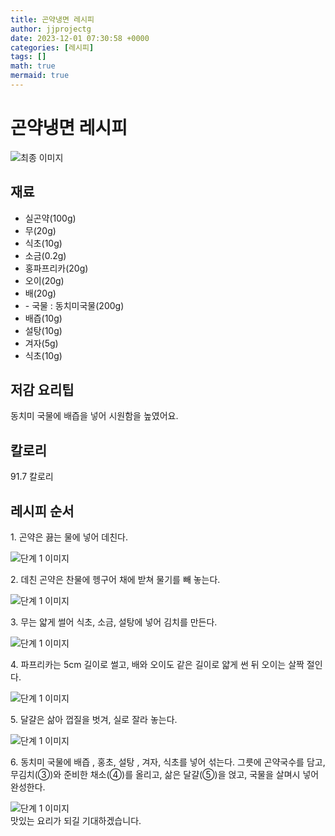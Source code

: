 ```yaml
---
title: 곤약냉면 레시피
author: jjprojectg
date: 2023-12-01 07:30:58 +0000
categories: [레시피]
tags: []
math: true
mermaid: true
---
```

<meta name="og:type" content="website"/>
<meta charset="UTF-8"/>
<div class="header">
  <h1>곤약냉면 레시피</h1>
</div>

<div class="container my-4">
  <div class="row">
    <div class="col-12 col-md-6">
      <div class="recipe-image">
        <img src="http://www.foodsafetykorea.go.kr/uploadimg/cook/10_00550_2.png" class="step-image" alt="최종 이미지"/>
      </div>
    </div>
    <div class="col-12 col-md-6">
      <div class="ingredients">
        <h2>재료</h2>
        <ul class="card">
          <li> 실곤약(100g) </li>
          <li>  무(20g) </li>
          <li>  식초(10g) </li>
          <li>  소금(0.2g) </li>
          <li> 홍파프리카(20g) </li>
          <li>  오이(20g) </li>
          <li>  배(20g) </li>
          <li> - 국물 : 동치미국물(200g) </li>
          <li>  배즙(10g) </li>
          <li> 설탕(10g) </li>
          <li>  겨자(5g) </li>
          <li>  식초(10g) </li>
</ul>
      </div>
    </div>
    <div class="col-12 col-md-6">
      <div class="ingredients">
        <h2>저감 요리팁</h2>
        <div class="card"> 
          <p>
            동치미 국물에 배즙을 넣어 시원함을 높였어요.
          </p>
        </div>
      </div>
      <div class="ingredients">
        <h2>칼로리</h2>
        <div class="card"> 
          <p>
            91.7 칼로리
          </p>
        </div>
      </div>
    </div>
  </div>

  <h2 class="my-4">레시피 순서</h2>
  <div class="card recipe-card">
    <div class="card-body recipe-step">
      <p class="card-text step-description">1. 곤약은 끓는 물에 넣어 데친다.</p>
      <img src="http://www.foodsafetykorea.go.kr/uploadimg/cook/20_00550_1.png" alt="단계 1 이미지" class="step-image"/>
    </div>
  </div>
  <div class="card recipe-card">
    <div class="card-body recipe-step">
      <p class="card-text step-description">2. 데친 곤약은 찬물에 헹구어 채에 받쳐
물기를 빼 놓는다.</p>
      <img src="http://www.foodsafetykorea.go.kr/uploadimg/cook/20_00550_2.png" alt="단계 1 이미지" class="step-image"/>
    </div>
  </div>
  <div class="card recipe-card">
    <div class="card-body recipe-step">
      <p class="card-text step-description">3. 무는 얇게 썰어 식초, 소금, 설탕에 넣어
김치를 만든다.</p>
      <img src="http://www.foodsafetykorea.go.kr/uploadimg/cook/20_00550_3.png" alt="단계 1 이미지" class="step-image"/>
    </div>
  </div>
  <div class="card recipe-card">
    <div class="card-body recipe-step">
      <p class="card-text step-description">4. 파프리카는 5cm 길이로 썰고, 배와
오이도 같은 길이로 얇게 썬 뒤 오이는
살짝 절인다.</p>
      <img src="http://www.foodsafetykorea.go.kr/uploadimg/cook/20_00550_4.png" alt="단계 1 이미지" class="step-image"/>
    </div>
  </div>
  <div class="card recipe-card">
    <div class="card-body recipe-step">
      <p class="card-text step-description">5. 달걀은 삶아 껍질을 벗겨, 실로 잘라
놓는다.</p>
      <img src="http://www.foodsafetykorea.go.kr/uploadimg/cook/20_00550_5.png" alt="단계 1 이미지" class="step-image"/>
    </div>
  </div>
  <div class="card recipe-card">
    <div class="card-body recipe-step">
      <p class="card-text step-description">6. 동치미 국물에 배즙 , 홍초, 설탕 , 겨자,
식초를 넣어 섞는다. 그릇에 곤약국수를
담고, 무김치(③)와 준비한 채소(④)를
올리고, 삶은 달걀(⑤)을 얹고, 국물을
살며시 넣어 완성한다.</p>
      <img src="http://www.foodsafetykorea.go.kr/uploadimg/cook/20_00550_6.png" alt="단계 1 이미지" class="step-image"/>
    </div>
  </div>

</div>
맛있는 요리가 되길 기대하겠습니다.
